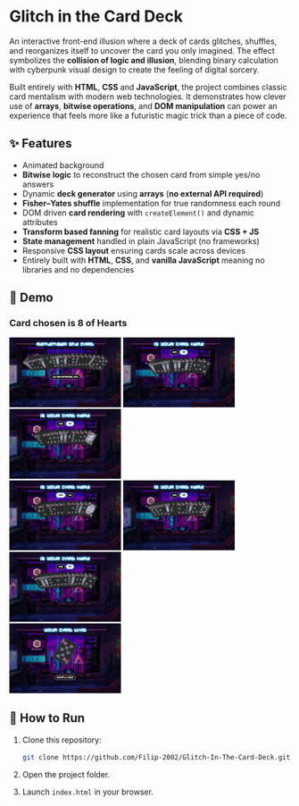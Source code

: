 # Glitch in the Card Deck

An interactive front-end illusion where a deck of cards glitches, shuffles, and reorganizes itself to uncover the card you only imagined.
The effect symbolizes the **collision of logic and illusion**, blending binary calculation with cyberpunk visual design to create the feeling of digital sorcery.

Built entirely with **HTML**, **CSS** and **JavaScript**, the project combines classic card mentalism with modern web technologies.
It demonstrates how clever use of **arrays**, **bitwise operations**, and **DOM manipulation** can power an experience that feels more like a futuristic magic trick than a piece of code.


## ✨ Features
- Animated background
- **Bitwise logic** to reconstruct the chosen card from simple yes/no answers
- Dynamic **deck generator** using **arrays** (**no external API required**)
- **Fisher–Yates shuffle** implementation for true randomness each round
- DOM driven **card rendering** with `createElement()` and dynamic attributes
- **Transform based fanning** for realistic card layouts via **CSS + JS**
- **State management** handled in plain JavaScript (no frameworks)
- Responsive **CSS layout** ensuring cards scale across devices
- Entirely built with **HTML**, **CSS**, and **vanilla JavaScript** meaning no libraries and no dependencies

 
## 🎥 Demo

### Card chosen is **8 of Hearts**

<p>
  <img src="demo/1.png" width="200">
  <img src="demo/2.png" width="200">
  <img src="demo/3.png" width="200">
  <br>
  <img src="demo/4.png" width="200">
  <img src="demo/5.png" width="200">
  <img src="demo/6.png" width="200">
  <br>
  <img src="demo/7.png" width="200">
</p>

## 🚀 How to Run

1. Clone this repository:
   ```bash
   git clone https://github.com/Filip-2002/Glitch-In-The-Card-Deck.git

2. Open the project folder.

3. Launch `index.html` in your browser.









